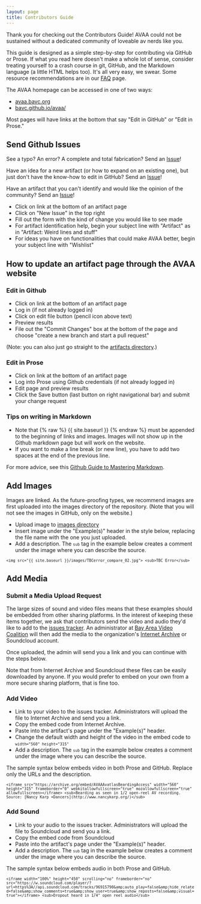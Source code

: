 ```yaml
---
layout: page
title: Contributors Guide
---
```

Thank you for checking out the Contributors Guide! AVAA could not be sustained without a dedicated community of loveable av nerds like you.

This guide is designed as a simple step-by-step for contributing via GitHub or Prose. If what you read here doesn't make a whole lot of sense, consider treating yourself to a crash course in git, GitHub, and the Markdown language (a little HTML helps too). It's all very easy, we swear. Some resource recommendations are in our <a href="https://bavc.github.io/avaa/faq.html">FAQ</a> page.

The AVAA homepage can be accessed in one of two ways:

- <a href="https://avaa.bavc.org">avaa.bavc.org</a>
- <a href="https://bavc.github.io/avaa/">bavc.github.io/avaa/</a>

Most pages will have links at the bottom that say "Edit in GitHub" or "Edit in Prose."

## Send Github Issues

See a typo? An error? A complete and total fabrication? Send an <a href="https://github.com/bavc/avaa/issues">Issue</a>!

Have an idea for a new artifact (or how to expand on an existing one), but just don't have the know-how to edit in GitHub? Send an <a href="https://github.com/bavc/avaa/issues">Issue</a>!

Have an artifact that you can't identify and would like the opinion of the community? Send an <a href="https://github.com/bavc/avaa/issues">Issue</a>!

- Click on link at the bottom of an artifact page
- Click on "New Issue" in the top right
- Fill out the form with the kind of change you would like to see made
- For artifact identification help, begin your subject line with "Artifact" as in "Artifact: Weird lines and stuff"
- For ideas you have on functionalities that could make AVAA better, begin your subject line with "Wishlist"

## How to update an artifact page through the AVAA website

### Edit in Github

- Click on link at the bottom of an artifact page
- Log in (if not already logged in)
- Click on edit file button (pencil icon above text)
- Preview results
- File out the "Commit Changes" box at the bottom of the page and choose "create a new branch and start a pull request"

(Note: you can also just go straight to the <a href="https://github.com/bavc/avaa/tree/master/_artifacts">artifacts directory</a>.)

### Edit in Prose

- Click on link at the bottom of an artifact page
- Log into Prose using Github credentials (if not already logged in)
- Edit page and preview results
- Click the Save button (last button on right navigational bar) and submit your change request

### Tips on writing in Markdown

* Note that {% raw %} {{ site.baseurl }} {% endraw %} must be appended to the beginning of links and images. Images will not show up in the Github markdown page but will work on the website.
* If you want to make a line break (or new line), you have to add two spaces at the end of the previous line.  

For more advice, see this [Github Guide to Mastering Markdown](https://guides.github.com/features/mastering-markdown/).  

## Add Images

Images are linked. As the future-proofing types, we recommend images are first uploaded into the images directory of the repository. (Note that you will not see the images in GitHub, only on the website.)

- Upload image to <a href="https://github.com/bavc/avaa/tree/master/images">images directory</a>
- Insert image under the "Example(s)" header in the style below, replacing the file name with the one you just uploaded.
- Add a description. The <small>```sub```</small> tag in the example below creates a comment under the image where you can describe the source.

<small>```<img src="{{ site.baseurl }}/images/TBCerror_compare_02.jpg">
<sub>TBC Error</sub>```</small>

## Add Media

### Submit a Media Upload Request

The large sizes of sound and video files means that these examples should be embedded from other sharing platforms. In the interest of keeping these items together, we ask that contributors send the video and audio they'd like to add to the <a href="https://github.com/bavc/avaa/issues">issues tracker</a>. An administrator at <a href="www.bavc.org/preserve-media">Bay Area Video Coalition</a> will then add the media to the organization's <a href="https://archive.org/search.php?query=%23AVAA">Internet Archive</a> or Soundcloud account.

Once uploaded, the admin will send you a link and you can continue with the steps below.

Note that from Internet Archive and Soundcloud these files can be easily downloaded by anyone. If you would prefer to embed on your own from a more secure sharing platform, that is fine too.

### Add Video

- Link to your video to the issues tracker. Administrators will upload the file to Internet Archive and send you a link.
- Copy the embed code from Internet Archive.
- Paste into the artifact's page under the "Example(s)" header.
- Change the default width and height of the video in the embed code to <small>```width="560" height="315"```</small>
- Add a description. The <small>```sub```</small> tag in the example below creates a comment under the image where you can describe the source.

The sample syntax below embeds video in both Prose and GitHub. Replace only the URLs and the description.

<small>```<iframe src="https://archive.org/embed/AVAAAvatlasBeardingAccess" width="560" height="315" frameborder="0" webkitallowfullscreen="true" mozallowfullscreen="true" allowfullscreen></iframe>
<sub>Bearding as seen in 1/2 open-reel AV recording. Source: [Nancy Karp +Dancers](http://www.nancykarp.org/)</sub>```</small>

### Add Sound

- Link to your audio to the issues tracker. Administrators will upload the file to Soundcloud and send you a link.
- Copy the embed code from Soundcloud
- Paste into the artifact's page under the "Example(s)" header.
- Add a description. The <small>```sub```</small> tag in the example below creates a comment under the image where you can describe the source.

The sample syntax below embeds audio in both Prose and GitHub.

<small>```<iframe width="100%" height="450" scrolling="no" frameborder="no" src="https://w.soundcloud.com/player/?url=https%3A//api.soundcloud.com/tracks/96915790&amp;auto_play=false&amp;hide_related=false&amp;show_comments=true&amp;show_user=true&amp;show_reposts=false&amp;visual=true"></iframe>
<sub>Dropout heard in 1/4" open reel audio</sub>```</small>
